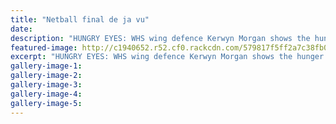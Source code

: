 ```yaml
---
title: "Netball final de ja vu"
date: 
description: "HUNGRY EYES: WHS wing defence Kerwyn Morgan shows the hunger she and her team had over Victoria Anstis (left) and her WA Sports team mates to make the finals of the Premier Netball championship..."
featured-image: http://c1940652.r52.cf0.rackcdn.com/579817f5ff2a7c38fb000c0e/WHS-make-make-finals-Prem-Netball-Champs-Chron-july.jpg
excerpt: "HUNGRY EYES: WHS wing defence Kerwyn Morgan shows the hunger she and her team had over Victoria Anstis (left) and her WA Sports team mates to make the finals of the Premier Netball championship."
gallery-image-1: 
gallery-image-2: 
gallery-image-3: 
gallery-image-4: 
gallery-image-5: 
---
```

